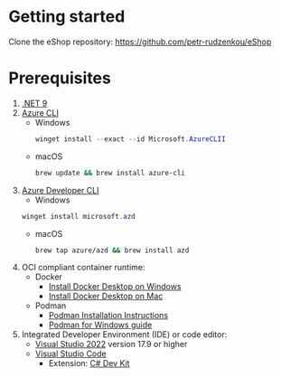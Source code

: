 # Getting started
Clone the eShop repository: https://github.com/petr-rudzenkou/eShop

# Prerequisites
1. [.NET 9](https://dotnet.microsoft.com/en-us/download)
2. [Azure CLI](https://learn.microsoft.com/en-us/cli/azure/install-azure-cli)
   - Windows
     ```powershell
     winget install --exact --id Microsoft.AzureCLII
     ```
   - macOS
     ```bash
     brew update && brew install azure-cli
     ```
3. [Azure Developer CLI](https://learn.microsoft.com/en-us/azure/developer/azure-developer-cli/install-azd)
    - Windows
     ```powershell
     winget install microsoft.azd
     ```
   - macOS
     ```bash
     brew tap azure/azd && brew install azd
     ```
4. OCI compliant container runtime:
   - Docker
      - [Install Docker Desktop on Windows](https://docs.docker.com/desktop/setup/install/windows-install/)
      - [Install Docker Desktop on Mac](https://docs.docker.com/desktop/setup/install/mac-install/)
   - Podman
      - [Podman Installation Instructions](https://podman.io/docs/installation)
      - [Podman for Windows guide](https://github.com/containers/podman/blob/main/docs/tutorials/podman-for-windows.md)
5. Integrated Developer Environment (IDE) or code editor:
   - [Visual Studio 2022](https://visualstudio.microsoft.com/vs/) version 17.9 or higher
   - [Visual Studio Code](https://code.visualstudio.com/)
     - Extension: [C# Dev Kit](https://marketplace.visualstudio.com/items?itemName=ms-dotnettools.csdevkit)

    